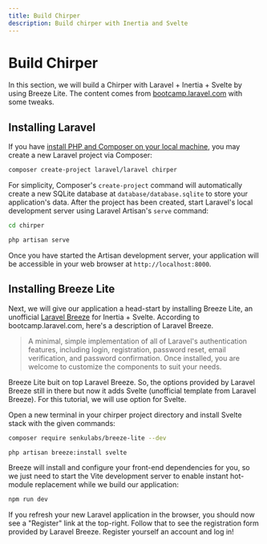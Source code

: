 ```yaml
---
title: Build Chirper
description: Build chirper with Inertia and Svelte
---
```


# Build Chirper

In this section, we will build a Chirper with Laravel + Inertia + Svelte by using Breeze Lite. The content comes from [bootcamp.laravel.com](https://bootcamp.laravel.com) with some tweaks.

## Installing Laravel

If you have [install PHP and Composer on your local machine](https://herd.laravel.com/), you may create a new Laravel project via Composer:

```bash
composer create-project laravel/laravel chirper
```

For simplicity, Composer's `create-project` command will automatically create a new SQLite database at `database/database.sqlite` to store your application's data. After the project has been created, start Laravel's local development server using Laravel Artisan's `serve` command:

```bash
cd chirper

php artisan serve
```

Once you have started the Artisan development server, your application will be accessible in your web browser at `http://localhost:8000`.

## Installing Breeze Lite

Next, we will give our application a head-start by installing Breeze Lite, an unofficial [Laravel Breeze](https://laravel.com/docs/starter-kits#laravel-breeze) for Inertia + Svelte. According to bootcamp.laravel.com, here's a description of Laravel Breeze.

> A minimal, simple implementation of all of Laravel's authentication features, including login, registration, password reset, email verification, and password confirmation. Once installed, you are welcome to customize the components to suit your needs.

Breeze Lite buit on top Laravel Breeze. So, the options provided by Laravel Breeze still in there but now it adds Svelte (unofficial template from Laravel Breeze). For this tutorial, we will use option for Svelte.

Open a new terminal in your chirper project directory and install Svelte stack with the given commands:

```bash
composer require senkulabs/breeze-lite --dev

php artisan breeze:install svelte
```

Breeze will install and configure your front-end dependencies for you, so we just need to start the Vite development server to enable instant hot-module replacement while we build our application:

```bash
npm run dev
```

If you refresh your new Laravel application in the browser, you should now see a "Register" link at the top-right. Follow that to see the registration form provided by Laravel Breeze. Register yourself an account and log in!